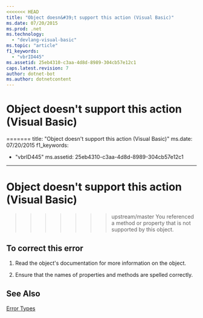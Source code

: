 ```yaml
---
<<<<<<< HEAD
title: "Object doesn&#39;t support this action (Visual Basic)"
ms.date: 07/20/2015
ms.prod: .net
ms.technology: 
  - "devlang-visual-basic"
ms.topic: "article"
f1_keywords: 
  - "vbrID445"
ms.assetid: 25eb4310-c3aa-4d8d-8989-304cb57e12c1
caps.latest.revision: 7
author: dotnet-bot
ms.author: dotnetcontent
---
```

# Object doesn&#39;t support this action (Visual Basic)
=======
title: "Object doesn't support this action (Visual Basic)"
ms.date: 07/20/2015
f1_keywords: 
  - "vbrID445"
ms.assetid: 25eb4310-c3aa-4d8d-8989-304cb57e12c1
---
# Object doesn't support this action (Visual Basic)
>>>>>>> upstream/master
You referenced a method or property that is not supported by this object.  
  
## To correct this error  
  
1.  Read the object's documentation for more information on the object.  
  
2.  Ensure that the names of properties and methods are spelled correctly.  
  
## See Also  
 [Error Types](../../visual-basic/programming-guide/language-features/error-types.md)
